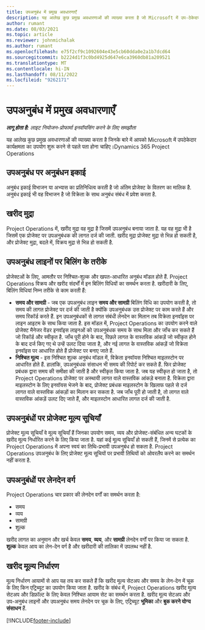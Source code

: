 ```yaml
---
title: उपअनुबंध में प्रमुख अवधारणाएँ
description: यह आलेख कुछ प्रमुख अवधारणाओं की व्याख्या करता है जो Microsoft में उप-ठेकेदारी पर लागू होती हैं।Dynamics 365 Project Operations
author: rumant
ms.date: 08/03/2021
ms.topic: article
ms.reviewer: johnmichalak
ms.author: rumant
ms.openlocfilehash: e75f2cf9c1092604e43e5cb60dda0e2a1b7dcd64
ms.sourcegitcommit: b2224d1f3c0bd4925d647e6ca3960db81a209521
ms.translationtype: MT
ms.contentlocale: hi-IN
ms.lasthandoff: 08/11/2022
ms.locfileid: "9262171"
---
```

# <a name="key-concepts-in-subcontracting"></a>उपअनुबंध में प्रमुख अवधारणाएँ


_**लागू होता है:** लाइट नियोजन-प्रोफार्मा इनवॉयसिंग करने के लिए समझौता_

यह आलेख कुछ प्रमुख अवधारणाओं की व्याख्या करता है जिनके बारे में आपको Microsoft में उपठेकेदार कार्यक्षमता का उपयोग शुरू करने से पहले पता होना चाहिए।Dynamics 365 Project Operations

## <a name="contracting-unit-on-the-subcontract"></a>उपअनुबंध पर अनुबंधन इकाई

अनुबंध इकाई विभाजन या अभ्यास का प्रतिनिधित्व करती है जो अंतिम प्रोजेक्ट के वितरण का मालिक है. अनुबंध इकाई भी वह विभाजन है जो विक्रेता के साथ अनुबंध संबंध में प्रवेश करता है.

## <a name="purchase-currency"></a>खरीद मुद्रा

Project Operations में, खरीद मुद्रा वह मुद्रा है जिसमें उपअनुबंध बनाया जाता है. यह वह मुद्रा भी है जिसमें एक प्रोजेक्ट पर उपअनुबंधक की लागत दर्ज की जाती. खरीद मुद्रा प्रोजेक्ट मुद्रा से भिन्न हो सकती है, और प्रोजेक्ट मुद्रा, बदले में, विक्रय मुद्रा से भिन्न हो सकती है.

## <a name="billing-methods-on-subcontract-lines"></a>उपअनुबंध लाइनों पर बिलिंग के तरीके

प्रोजेक्टओं के लिए, आमतौर पर निश्चित-शुल्क और खपत-आधारित अनुबंध मॉडल होते हैं. Project Operations विक्रय और खरीद संदर्भों में इन बिलिंग विधियों का समर्थन करता है. खरीदारी के लिए, बिलिंग विधियां निम्न तरीके से काम करती हैं:

- **समय और सामग्री** - जब एक उपअनुबंध लाइन **समय और सामग्री** बिलिंग विधि का उपयोग करती है, तो समय की लागत प्रोजेक्ट पर दर्ज की जाती है क्योंकि उपअनुबंधक उस प्रोजेक्ट पर काम करते हैं और समय रिकॉर्ड करते हैं. इन उपअनुबंधकों से लागत संबंधी लेनदेन का मिलान तब विक्रेता इनवॉइस पर लाइन आइटम के साथ किया जाता है. इस मॉडल में, Project Operations का उपयोग करने वाले प्रोजेक्ट मैनेजर वेंडर इनवॉइस लाइनओं को उपअनुबंधक समय के साथ मिला और जाँच कर सकते हैं जो रिकॉर्ड और स्वीकृत है. जाँच पूरी होने के बाद, पिछले लागत के वास्तविक आंकड़ें जो स्वीकृत होने के बाद दर्ज किए गए थे उन्हें उलट दिया जाता है, और नई लागत के वास्तविक आंकड़ें जो विक्रेता इनवॉइस पर आधारित होते हैं प्रोजेक्ट पर बनाए जाते हैं.
- **निश्चित मूल्य** - इस निश्चित शुल्क अनुबंध मॉडल में, विक्रेता इनवॉयस निश्चित माइलस्टोन पर आधारित होते हैं. हालांकि, उपअनुबंधक संसाधन भी समय की रिपोर्ट कर सकते हैं. फिर प्रोजेक्ट प्रबंधक द्वारा समय की समीक्षा की जाती है और स्वीकृत किया जाता है. जब यह स्वीकृत हो जाता है, तो Project Operations प्रोजेक्ट पर अस्थायी लागत वाले वास्तविक आंकड़े बनाता है. विक्रेता द्वारा माइलस्टोन के लिए इनवॉयस भेजने के बाद, प्रोजेक्ट प्रबंधक माइलस्टोन के खिलाफ पहले से दर्ज लागत वाले वास्तविक आंकड़ों का मिलान कर सकता है. जब जाँच पूरी हो जाती है, तो लागत वाले वास्तविक आंकड़ें उलट दिए जाते हैं, और माइलस्टोन आधारित लागत दर्ज की जाती है.

## <a name="project-price-lists-on-subcontracts"></a>उपअनुबंधों पर प्रोजेक्ट मूल्य सूचियाँ

प्रोजेक्ट मूल्य सूचियाँ वे मूल्य सूचियाँ हैं जिनका उपयोग समय, व्यय और प्रोजेक्ट-संबंधित अन्य घटकों के खरीद मूल्य निर्धारित करने के लिए किया जाता है. यहां कई मूल्य सूचियाँ हो सकती हैं, जिनमें से प्रत्येक का Project Operations में अपना स्वयं का तिथि-प्रभावी उपअनुबंध हो सकता है. Project Operations उपअनुबंध के लिए प्रोजेक्ट मूल्य सूचियों पर प्रभावी तिथियों को ओवरलैप करने का समर्थन नहीं करता है.

## <a name="transaction-classes-on-subcontracts"></a>उपअनुबंधों पर लेनदेन वर्ग

Project Operations चार प्रकार की लेनदेन वर्गों का समर्थन करता है:

- समय
- व्यय
- सामग्री
- शुल्क

खरीद लागत का अनुमान और खर्च केवल **समय**, **व्यय**, और **सामग्री** लेनदेन वर्गों पर किया जा सकता है. **शुल्क** केवल आय का लेन-देन वर्ग है और खरीदारी की तालिका में उपलब्ध नहीं है.

## <a name="purchase-pricing-dimensions"></a>खरीद मूल्य निर्धारण

मूल्य निर्धारण आयामों से आप यह तय कर सकते हैं कि खरीद मूल्य सेटअप और समय के लेन-देन में चूक के लिए किन एट्रिब्‍यूट का उपयोग किया जाता है. खरीद के संबंध में, Project Operations खरीद मूल्य सेटअप और डिफ़ॉल्ट के लिए केवल निश्चित आयाम सेट का समर्थन करता है. खरीद मूल्य सेटअप और उप-अनुबंध लाइनों और उपअनुबंध समय लेनदेन पर चूक के लिए, एट्रिब्‍यूट **भूमिका** और **बुक करने योग्य संसाधन** हैं.

[!INCLUDE[footer-include](../../includes/footer-banner.md)]
